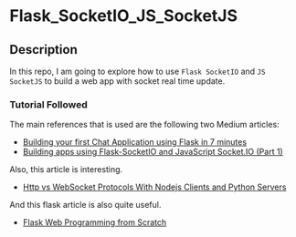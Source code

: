 # Flask_SocketIO_JS_SocketJS

## Description
In this repo, I am going to explore how to use `Flask SocketIO` and `JS SocketJS` to build a web app with socket real time update. 

### Tutorial Followed
The main references that is used are the following two Medium articles:

- [Building your first Chat Application using Flask in 7 minutes](https://codeburst.io/building-your-first-chat-application-using-flask-in-7-minutes-f98de4adfa5d)
- [Building apps using Flask-SocketIO and JavaScript Socket.IO (Part 1)](https://medium.com/@abhishekchaudhary_28536/building-apps-using-flask-socketio-and-javascript-socket-io-part-1-ae448768643)

Also, this article is interesting.
- [Http vs WebSocket Protocols With Nodejs Clients and Python Servers](https://medium.com/swlh/http-vs-websocket-protocols-with-nodejs-clients-and-python-servers-3c830d703cbd)

And this flask article is also quite useful.
- [Flask Web Programming from Scratch](https://medium.com/hackernoon/flask-web-programming-from-scratch-9ada8088fde1)